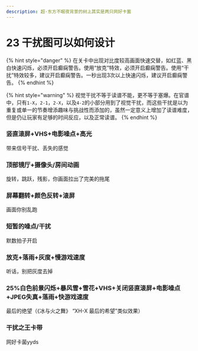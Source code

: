 ```yaml
---
description: 超·东方不眠夜背景的树上其实是两只网好卡菌
---
```


# 23 干扰图可以如何设计

{% hint style="danger" %}
在关卡中出现对比度较高画面快速交替，如红蓝、黑白快速闪烁，必须开启癫痫警告。使用“放克”特效，必须开启癫痫警告。使用“干扰”特效较多，建议开启癫痫警告。一秒出现3次以上快速闪烁，建议开启癫痫警告。
{% endhint %}

{% hint style="warning" %}
视觉干扰不等于读谱不能，更不等于塞爆。在官谱中，只有`1-X`，`2-1`，`2-X`，以及`4-2`的小部分用到了视觉干扰，而这些干扰是以为重复或单一的节奏增添趣味与挑战性而添加的，虽然一定意义上增加了读谱难度，但是仍让玩家有足够的时间反应，以及正常读谱。
{% endhint %}

### 竖直滚屏+VHS+电影噪点+高光

带来信号干扰、丢失的感觉

### 顶部镜厅+摄像头/房间动画

旋转，跳跃，残影，你画面拉出了完美的拖尾

### 屏幕翻转+颜色反转+滚屏

画面你别乱跑

### 短暂的噪点/干扰             

默数拍子开启

### 放克+落雨+灰度+慢游戏速度

听话，别把灰度去掉

### 25%白色前景闪烁+暴风雪+雪花+VHS+关闭竖直滚屏+电影噪点+JPEG失真+落雨+快游戏速度

最后的绝望（《冰与火之舞》 “XH-X  最后的希望”类似效果）

### 干扰之王卡带

网好卡菌yyds

